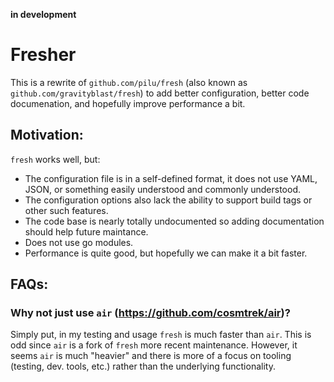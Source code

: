 **in development**

# Fresher

This is a rewrite of `github.com/pilu/fresh` (also known as `github.com/gravityblast/fresh`) to add better configuration, better code documenation, and hopefully improve performance a bit.


## Motivation:
`fresh` works well, but:
  - The configuration file is in a self-defined format, it does not use YAML, JSON, or something easily understood and commonly understood. 
  - The configuration options also lack the ability to support build tags or other such features.
  - The code base is nearly totally undocumented so adding documentation should help future maintance. 
  - Does not use go modules.
  - Performance is quite good, but hopefully we can make it a bit faster.

## FAQs: 

### Why not just use `air` (https://github.com/cosmtrek/air)?
Simply put, in my testing and usage `fresh` is much faster than `air`. This is odd since `air` is a fork of `fresh` more recent maintenance. However, it seems `air` is much "heavier" and there is more of a focus on tooling (testing, dev. tools, etc.) rather than the underlying functionality.


